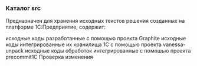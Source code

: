 ### Каталог src

Предназначен для хранения исходных текстов решения созданных на платформе 1С:Предприятие, содержит:

исходные коды разработанные с помощью проекта Graphite
исходные коды интегрированные их хранилища 1С с помощью проекта vanessa-unpack
исходные коды обработок интегрированные с помошью проекта precommit1C
Проверка изменения


